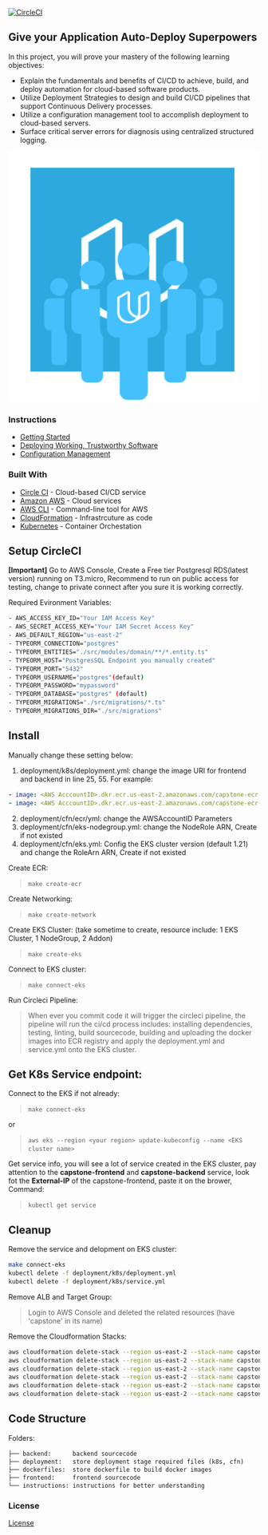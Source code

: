 [![CircleCI](https://circleci.com/gh/Bao-Truong/udacity-project-capstone/tree/main.svg?style=svg)](https://circleci.com/gh/Bao-Truong/udacity-project-capstone/tree/main)
## Give your Application Auto-Deploy Superpowers

In this project, you will prove your mastery of the following learning objectives:

- Explain the fundamentals and benefits of CI/CD to achieve, build, and deploy automation for cloud-based software products.
- Utilize Deployment Strategies to design and build CI/CD pipelines that support Continuous Delivery processes.
- Utilize a configuration management tool to accomplish deployment to cloud-based servers.
- Surface critical server errors for diagnosis using centralized structured logging.

![Diagram of CI/CD Pipeline we will be building.](udapeople.png)

### Instructions

* [Getting Started](instructions/1-getting-started.md)
* [Deploying Working, Trustworthy Software](instructions/2-deploying-trustworthy-code.md)
* [Configuration Management](instructions/3-configuration-management.md)



### Built With

- [Circle CI](www.circleci.com) - Cloud-based CI/CD service
- [Amazon AWS](https://aws.amazon.com/) - Cloud services
- [AWS CLI](https://aws.amazon.com/cli/) - Command-line tool for AWS
- [CloudFormation](https://aws.amazon.com/cloudformation/) - Infrastrcuture as code
- [Kubernetes](https://kubernetes.io/) - Container Orchestation

## Setup CircleCI 
**[Important]** Go to AWS Console, Create a Free tier Postgresql RDS(latest version) running on T3.micro, Recommend to run on public access for testing, change to private connect after you sure it is working correctly.

Required Evironment Variables:
```bash
- AWS_ACCESS_KEY_ID="Your IAM Access Key"
- AWS_SECRET_ACCESS_KEY="Your IAM Secret Access Key"
- AWS_DEFAULT_REGION="us-east-2"
- TYPEORM_CONNECTION="postgres"
- TYPEORM_ENTITIES="./src/modules/domain/**/*.entity.ts"
- TYPEORM_HOST="PostgresSQL Endpoint you manually created"
- TYPEORM_PORT="5432"
- TYPEORM_USERNAME="postgres"(default)
- TYPEORM_PASSWORD="mypassword"
- TYPEORM_DATABASE="postgres" (default)
- TYPEORM_MIGRATIONS="./src/migrations/*.ts"
- TYPEORM_MIGRATIONS_DIR="./src/migrations"
```

## Install
Manually change these setting below:
1. deployment/k8s/deployment.yml: change the image URI for frontend and backend in line 25, 55. For example:

```yml
- image: <AWS AcccountID>.dkr.ecr.us-east-2.amazonaws.com/capstone-ecr-frontend:FRONTEND_IMAGE_VERSION
- image: <AWS AcccountID>.dkr.ecr.us-east-2.amazonaws.com/capstone-ecr-backend:BACKEND_IMAGE_VERSION
```
2. deployment/cfn/ecr/yml: change the AWSAccountID Parameters
3. deployment/cfn/eks-nodegroup.yml: change the NodeRole ARN, Create if not existed
4. deployment/cfn/eks.yml: Config the EKS cluster version (default 1.21) and change the RoleArn ARN, Create if not existed


Create ECR:
> `make create-ecr` 

Create Networking:
>`make create-network`

Create EKS Cluster: (take sometime to create, resource include: 1 EKS Cluster, 1 NodeGroup, 2 Addon)
>`make create-eks`

Connect to EKS cluster:
>`make connect-eks`

Run Circleci Pipeline:
> When ever you commit code it will trigger the circleci pipeline, the pipeline will run the ci/cd process includes: installing dependencies, testing, linting, build sourcecode, building and uploading the docker images into ECR registry and apply the deployment.yml and service.yml onto the EKS cluster.

## Get K8s Service endpoint:

Connect to the EKS if not already:
>`make connect-eks` 

or

>`aws eks --region <your region> update-kubeconfig --name <EKS cluster name>`

Get service info, you will see a lot of service created in the EKS cluster, pay attention to the **capstone-frontend** and **capstone-backend** service, look fot the **External-IP** of the capstone-frontend, paste it on the brower, Command: 
>`kubectl get service`

## Cleanup
Remove the service and delopment on EKS cluster:
```bash
make connect-eks
kubectl delete -f deployment/k8s/deployment.yml
kubectl delete -f deployment/k8s/service.yml
```
Remove ALB and Target Group:
> Login to AWS Console and deleted the related resources (have 'capstone' in its name)

Remove the Cloudformation Stacks:
```bash
aws cloudformation delete-stack --region us-east-2 --stack-name capstone-eks-nodegroup 
aws cloudformation delete-stack --region us-east-2 --stack-name capstone-eks-addon
aws cloudformation delete-stack --region us-east-2 --stack-name capstone-eks-cluster
aws cloudformation delete-stack --region us-east-2 --stack-name capstone-ecr-backend
aws cloudformation delete-stack --region us-east-2 --stack-name capstone-ecr-frontend
aws cloudformation delete-stack --region us-east-2 --stack-name capstone-networking
```

## Code Structure
Folders:
```
├── backend:      backend sourcecode
├── deployment:   store deployment stage required files (k8s, cfn)
├── dockerfiles:  store dockerfile to build docker images
├── frontend:     frontend sourcecode
└── instructions: instructions for better understanding
```

### License

[License](LICENSE.md)

